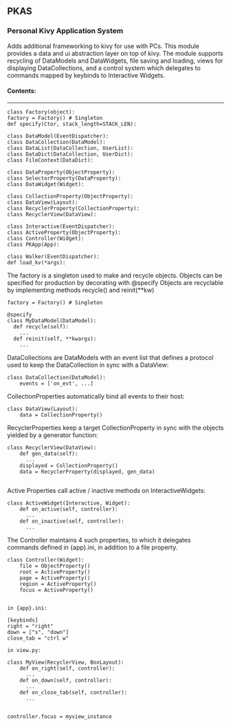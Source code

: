 ## PKAS  
### Personal Kivy Application System  

Adds additional frameworking to kivy for use with PCs. This module provides 
a data and ui abstraction layer on top of kivy. The module supports recycling 
of DataModels and DataWidgets, file saving and loading, views for displaying 
DataCollections, and a control system which delegates to commands mapped by 
keybinds to Interactive Widgets.  
  
#### Contents:  
---
```  
class Factory(object):  
factory = Factory() # Singleton  
def specify(Ctor, stack_length=STACK_LEN):  
  
class DataModel(EventDispatcher):  
class DataCollection(DataModel):  
class DataList(DataCollection, UserList):  
class DataDict(DataCollection, UserDict):  
class FileContext(DataDict):  
  
class DataProperty(ObjectProperty):  
class SelectorProperty(DataProperty):  
class DataWidget(Widget):  
  
class CollectionProperty(ObjectProperty):  
class DataView(Layout):  
class RecyclerProperty(CollectionProperty):  
class RecyclerView(DataView):  
  
class Interactive(EventDispatcher):  
class ActiveProperty(ObjectProperty):  
class Controller(Widget):  
class PKApp(App):  
  
class Walker(EventDispatcher):  
def load_kv(*args):  
```  
  
  
The factory is a singleton used to make and recycle objects. Objects can 
be specified for production by decorating with @specify
Objects are recyclable by implementing methods recycle() and reinit(**kw)  
```  
factory = Factory() # Singleton  
  
@specify  
class MyDataModel(DataModel):  
  def recycle(self):  
    ...  
  def reinit(self, **kwargs):  
    ...  
```  
  
DataCollections are DataModels with an event list that defines a protocol
used to keep the DataCollection in sync with a DataView:  
```  
class DataCollection(DataModel):  
    events = ['on_evt', ...]  
```  

CollectionProperties automatically bind all events to their host:  
```  
class DataView(Layout):  
    data = CollectionProperty()  
```  
  
RecyclerProperties keep a target CollectionProperty in sync with the 
objects yielded by a generator function:  
```  
class RecyclerView(DataView):  
    def gen_data(self):  
      ...  
    displayed = CollectionProperty()  
    data = RecyclerProperty(displayed, gen_data)  
  
```  

Active Properties call active / inactive methods on InteractiveWidgets:
```  
class ActiveWidget(Interactive, Widget):  
    def on_active(self, controller):  
      ...  
    def on_inactive(self, controller):  
      ...  
```  
  
The Controller maintains 4 such properties, to which it delegates 
commands defined in {app}.ini, in addition to a file property.  
```  
class Controller(Widget):  
    file = ObjectProperty()  
    root = ActiveProperty()  
    page = ActiveProperty()  
    region = ActiveProperty()  
    focus = ActiveProperty()  
  
  
in {app}.ini:  
  
[keybinds]  
right = "right"  
down = ["s", "down"]  
close_tab = "ctrl w"  

in view.py:  
  
class MyView(RecyclerView, BoxLayout):  
    def on_right(self, controller):  
      ...  
    def on_down(self, controller):  
      ...  
    def on_close_tab(self, controller):  
      ...  
  
  
controller.focus = myview_instance  
  
  
```
  